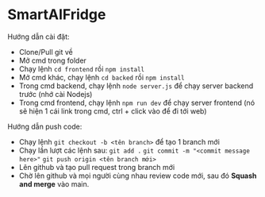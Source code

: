 # SmartAIFridge
Hướng dẫn cài đặt:
- Clone/Pull git về
- Mở cmd trong folder
- Chạy lệnh ```cd frontend``` rồi ```npm install```
- Mở cmd khác, chạy lệnh ```cd backed``` rồi ```npm install```
- Trong cmd backend, chạy lệnh ```node server.js``` để chạy server backend trước (nhớ cài Nodejs)
- Trong cmd frontend, chạy lệnh ```npm run dev``` để chạy server frontend (nó sẽ hiện 1 cái link trong cmd, ctrl + click vào để đi tới web)

Hướng dẫn push code:
- Chạy lệnh ```git checkout -b <tên branch>``` để tạo 1 branch mới
- Chạy lần lượt các lệnh sau:
    ```git add .```
    ```git commit -m "<commit message here>"```
    ```git push origin <tên branch mới>```
- Lên github và tạo pull request trong branch mới
- Chờ lên github và mọi người cùng nhau review code mới, sau đó **Squash and merge** vào main. 
